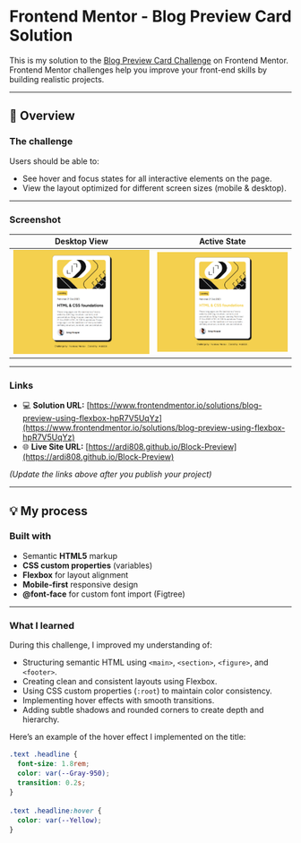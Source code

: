 # Frontend Mentor - Blog Preview Card Solution

This is my solution to the [Blog Preview Card Challenge](https://www.frontendmentor.io/challenges/blog-preview-card-ckPaj01IcS) on Frontend Mentor.  
Frontend Mentor challenges help you improve your front-end skills by building realistic projects.

---

## 🧩 Overview

### The challenge

Users should be able to:

- See hover and focus states for all interactive elements on the page.
- View the layout optimized for different screen sizes (mobile & desktop).

---

### Screenshot

| Desktop View | Active State |
|---------------|--------------|
| ![Desktop Screenshot](./screenshot/desktop.png) | ![Active State Screenshot](./screenshot/active-state.png) |


---

### Links

- 💻 **Solution URL:** [https://www.frontendmentor.io/solutions/blog-preview-using-flexbox-hpR7V5UqYz](https://www.frontendmentor.io/solutions/blog-preview-using-flexbox-hpR7V5UqYz)
- 🌐 **Live Site URL:** [https://ardi808.github.io/Block-Preview](https://ardi808.github.io/Block-Preview)

*(Update the links above after you publish your project)*

---

## 💡 My process

### Built with

- Semantic **HTML5** markup  
- **CSS custom properties** (variables)  
- **Flexbox** for layout alignment  
- **Mobile-first** responsive design  
- **@font-face** for custom font import (Figtree)  

---

### What I learned

During this challenge, I improved my understanding of:

- Structuring semantic HTML using `<main>`, `<section>`, `<figure>`, and `<footer>`.
- Creating clean and consistent layouts using Flexbox.
- Using CSS custom properties (`:root`) to maintain color consistency.
- Implementing hover effects with smooth transitions.
- Adding subtle shadows and rounded corners to create depth and hierarchy.

Here’s an example of the hover effect I implemented on the title:

```css
.text .headline {
  font-size: 1.8rem;
  color: var(--Gray-950);
  transition: 0.2s;
}

.text .headline:hover {
  color: var(--Yellow);
}
